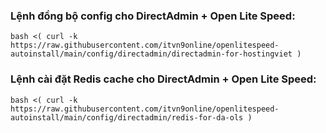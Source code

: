 ### Lệnh đồng bộ config cho DirectAdmin + Open Lite Speed:
```
bash <( curl -k https://raw.githubusercontent.com/itvn9online/openlitespeed-autoinstall/main/config/directadmin/directadmin-for-hostingviet )
```

### Lệnh cài đặt Redis cache cho DirectAdmin + Open Lite Speed:
```
bash <( curl -k https://raw.githubusercontent.com/itvn9online/openlitespeed-autoinstall/main/config/directadmin/redis-for-da-ols )
```
